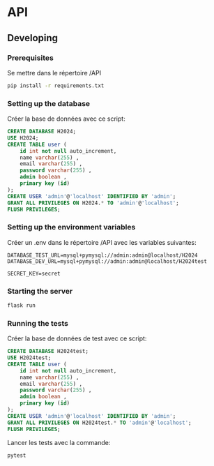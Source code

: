 # API

## Developing

### Prerequisites
Se mettre dans le répertoire /API
```bash
pip install -r requirements.txt
```

### Setting up the database
Créer la base de données avec ce script:
```sql
CREATE DATABASE H2024;
USE H2024;
CREATE TABLE user (
    id int not null auto_increment,
    name varchar(255) ,
    email varchar(255) ,
    password varchar(255) ,
    admin boolean ,
    primary key (id)
);
CREATE USER 'admin'@'localhost' IDENTIFIED BY 'admin';
GRANT ALL PRIVILEGES ON H2024.* TO 'admin'@'localhost';
FLUSH PRIVILEGES;
```

### Setting up the environment variables
Créer un .env dans le répertoire /API avec les variables suivantes:
```env
DATABASE_TEST_URL=mysql+pymysql://admin:admin@localhost/H2024
DATABASE_DEV_URL=mysql+pymysql://admin:admin@localhost/H2024test

SECRET_KEY=secret
```

### Starting the server
```bash
flask run
```

### Running the tests

Créer la base de données de test avec ce script:
```sql
CREATE DATABASE H2024test;
USE H2024test;
CREATE TABLE user (
    id int not null auto_increment,
    name varchar(255) ,
    email varchar(255) ,
    password varchar(255) ,
    admin boolean ,
    primary key (id)
);
CREATE USER 'admin'@'localhost' IDENTIFIED BY 'admin';
GRANT ALL PRIVILEGES ON H2024test.* TO 'admin'@'localhost';
FLUSH PRIVILEGES;
```

Lancer les tests avec la commande:
```bash
pytest
```

